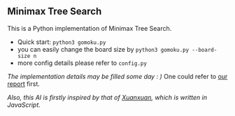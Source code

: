 ## Minimax Tree Search

This is a Python implementation of Minimax Tree Search.

- Quick start: `python3 gomoku.py`
- you can easily change the board size by `python3 gomoku.py --board-size n`
- more config details please refer to `config.py`

*The implementation details may be filled some day : )* One could refer to [our report](https://github.com/zhangshun97/AI_Gomocup/blob/master/report.pdf) first.

*Also, this AI is firstly inspired by that of [Xuanxuan](https://github.com/lihongxun945/gobang), which is written in JavaScript.*
